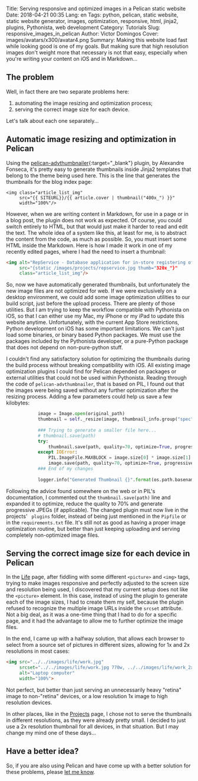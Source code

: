 Title: Serving responsive and optimized images in a Pelican static website 
Date: 2018-04-21 00:35
Lang: en
Tags: python, pelican, static website, static website generator, images, optimization, responsive, html, jinja2, plugins, Pythonista, web development
Category: Tutorials
Slug: responsive_images_in_pelican
Author: Victor Domingos
Cover: images/avatars/x300/avatar4.png
Summary: Making this website load fast while looking good is one of my goals. But making sure that high resolution images don't weight more that necessary is not that easy, especially when you're writing your content on iOS and in Markdown...


## The problem
Well, in fact there are two separate problems here: 

1. automating the image resizing and optimization process;
2. serving the correct image size for each device.

Let's talk about each one separately...

## Automatic image resizing and optimization in Pelican

Using the [pelican-advthumbnailer](https://github.com/AlexJF/pelican-advthumbnailer){:target="_blank"} plugin, by Alexandre Fonseca, it's pretty easy to generate thumbnails inside Jinja2 templates that belong to the theme being used here. This is the line that generates the thumbnails for the blog index page:

````html+jinja
<img class="article_list_img" 
     src="{{ SITEURL}}/{{ article.cover | thumbnail("400x_") }}" 
     width="100%"/>
````

However, when we are writing content in Markdown, for use in a page or in a blog post, the plugin does not work as expected. Of course, you could switch entirely to HTML, but that would just make it harder to read and edit the text. The whole idea of a system like this, at least for me, is to abstract the content from the code, as much as possible. So, you must insert some HTML inside the Markdown. Here is how I made it work in one of my recently edited pages, where I had the need to insert a thumbnail:


```html
<img alt="RepService - Database application for in-store registering of warranty and service/repair processes" 
     src="{static /images/projects/repservice.jpg thumb="320x_"}" 
     class="article_list_img"/>
```

So, now we have automatically generated thumbnails, but unfortunately the new image files are not optimized for web. If we were exclusively on a desktop environment, we could add some image optimization utilities to our build script, just before the upload process. There are plenty of those utilities. But I am trying to keep the workflow compatible with Pythonista on iOS, so that I can either use my Mac, my iPhone or my iPad to update this website anytime. Unfortunately, with the current App Store restrictions, Python development on iOS has some important limitations. We can't just load some binaries, or binary based Python packages. We must use the packages included by the Pythonista developer, or a pure-Python package that does not depend on non-pure-python stuff.

I couldn't find any satisfactory solution for optimizing the thumbnails during the build process without breaking compatibility with iOS. All existing image optimization plugins I could find for Pelican depended on packages or external utilities that could not be used within Pythonista. Reading through the code of `pelican-advthumbnailer`, that is based on PIL, I found out that the images were being saved without any further optimization after the resizing process. Adding a few parameters could help us save a few kilobytes:


```python
            image = Image.open(original_path)
            thumbnail = self._resize(image, thumbnail_info.group("spec"))
            
            ### Trying to generate a smaller file here...
            # thumbnail.save(path)
            try:
                thumbnail.save(path, quality=70, optimize=True, progressive=True)
            except IOError:
                PIL.ImageFile.MAXBLOCK = image.size[0] * image.size[1]
                image.save(path, quality=70, optimize=True, progressive=True)
            ### End of my changes
            
            logger.info("Generated Thumbnail {}".format(os.path.basename(path)))
```

Following the advice found somewhere on the web or in PIL's documentation, I commented out the `thumbnail.save(path)` line and expanded it to optimize, reduce the quality to 70% and generate progressive JPEGs (if applicable). The changed plugin must now live in the projects' ` plugins` folder, instead of being just mentioned in the `Pipfile` or in the `requirements.txt` file. It's still not as good as having a proper image optimization routine, but better than just keeping uploading and serving completely non-optimized image files.



## Serving the correct image size for each device in Pelican


In the [Life]({filename}/pages/life.md) page, after fiddling with some different `<picture>` and `<img>` tags, trying to make images responsive and perfectly adjusted to the screen size and resolution being used, I discovered that my current setup does not like the `<picture>` element. In this case, instead of using the plugin to generate each of the image sizes, I had to create them my self, because the plugin refused to recognize the multiple image URLs inside the `srcset` attribute. Not a big deal, as it was a one-time thing that I had to do for a specific page, and it had the advantage to allow me to further optimize the image files.

In the end, I came up with a halfway solution, that allows each browser to select from a source set of pictures in different sizes, allowing for 1x and 2x resolutions in most cases:


```html
<img src="../../images/life/work.jpg" 
     srcset="../../images/life/work.jpg 770w, ../../images/life/work_2x.jpg 1540w, ../../images/life/work_2x_1280.jpg 1280w, ../../images/life/work_2x_690.jpg 690w" 
     alt="Laptop computer"
     width="100%">
```

Not perfect, but better than just serving an unnecessarily heavy "retina" image to non-"retina" devices, or a low resolution 1x image to high resolution devices.

In other places, like in the [Projects]({filename}/pages/projects/projects.md) page, I chose not to serve the thumbnails in different resolutions, as they were already pretty small. I decided to just use a 2x resolution thumbnail for all devices, in that situation. But I may change my mind one of these days...


## Have a better idea?
So, if you are also using Pelican and have come up with a better solution for these problems, please [let me know](https://victordomingos.com/contactos/). 
